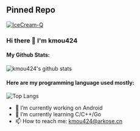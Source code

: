 ## Pinned Repo
[![IceCream-Q](https://github-readme-stats.vercel.app/api/pin/?username=kmou424&repo=IceCream-Q)](https://github.com/kmou424/IceCream-Q)

### Hi there 👋 I'm kmou424

<!--
**kmou424/kmou424** is a ✨ _special_ ✨ repository because its `README.md` (this file) appears on your GitHub profile.

Here are some ideas to get you started:

- 🔭 I’m currently working on ...
- 🌱 I’m currently learning ...
- 👯 I’m looking to collaborate on ...
- 🤔 I’m looking for help with ...
- 💬 Ask me about ...
- 📫 How to reach me: ...
- 😄 Pronouns: ...
- ⚡ Fun fact: ...
-->

#### My Github Stats:
![kmou424's github stats](https://github-readme-stats.vercel.app/api?username=kmou424&title_color=ff4081&icon_color=ff4081&count_private=true&show_icons=true)

#### Here are my programming language used mostly:
![Top Langs](https://github-readme-stats.vercel.app/api/top-langs/?username=kmou424)

- 🔭 I’m currently working on Android
- 🌱 I’m currently learning C/C++/Go
- 📫 How to reach me: kmou424@arkose.cn
